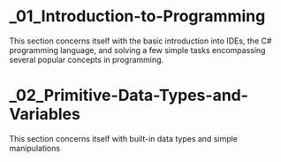 # _01_Introduction-to-Programming
This section concerns itself with the basic introduction into IDEs, the C# programming language, and solving a few simple tasks encompassing several popular concepts in programming.

# _02_Primitive-Data-Types-and-Variables
This section concerns itself with built-in data types and simple manipulations
